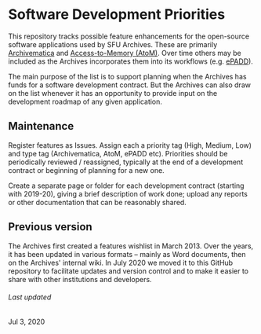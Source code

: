 # Software Development Priorities

This repository tracks possible feature enhancements for the open-source software applications used by SFU Archives. These are primarily [Archivematica](https://www.archivematica.org/en/) and [Access-to-Memory (AtoM)](https://www.accesstomemory.org/en/). Over time others may be included as the Archives incorporates them into its workflows (e.g. [ePADD](https://library.stanford.edu/projects/epadd)).

The main purpose of the list is to support planning when the Archives has funds for a software development contract. But the Archives can also draw on the list whenever it has an opportunity to provide input on the development roadmap of any given application.

## Maintenance
Register features as Issues. Assign each a priority tag (High, Medium, Low) and type tag (Archivematica, AtoM, ePADD etc). Priorities should be periodically reviewed / reassigned, typically at the end of a development contract or beginning of planning for a new one.

Create a separate page or folder for each development contract (starting with 2019-20), giving a brief description of work done; upload any reports or other documentation that can be reasonably shared.

## Previous version
The Archives first created a features wishlist in March 2013. Over the years, it has been updated in various formats – mainly as Word documents, then on the Archives' internal wiki. In July 2020 we moved it to this GitHub repository to facilitate updates and version control and to make it easier to share with other institutions and developers.

###### Last updated
Jul 3, 2020
